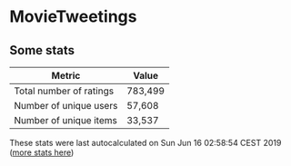 # MovieTweetings
## Some stats

Metric | Value
--- | ---
Total number of ratings                 | 783,499
Number of unique users                  | 57,608
Number of unique items                  | 33,537
These stats were last autocalculated on Sun Jun 16 02:58:54 CEST 2019  ([more stats here](./stats.md))

